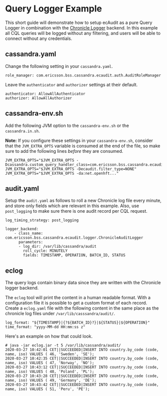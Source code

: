 # Query Logger Example

This short guide will demonstrate how to setup ecAudit as a pure Query Logger in combination with the [Chronicle Logger](chronicle_logger.md) backend.
In this example all CQL queries will be logged without any filtering, and users will be able to connect without any credentials.

## cassandra.yaml

Change the following setting in your ```cassandra.yaml```.

```
role_manager: com.ericsson.bss.cassandra.ecaudit.auth.AuditRoleManager
```

Leave the ```authenticator``` and ```authorizer``` settings at their default.

```
authenticator: AllowAllAuthenticator
authorizer: AllowAllAuthorizer
```


## cassandra-env.sh

Add the following JVM option to the ```cassandra-env.sh``` or the ```cassandra.in.sh```.

**Note:** If you configure these settings in your ```cassandra-env.sh```,
consider that the ```JVM_EXTRA_OPTS``` variable is consumed at the end of the file,
so make sure to add the following lines *before* they are consumed.

```
JVM_EXTRA_OPTS="$JVM_EXTRA_OPTS -Dcassandra.custom_query_handler_class=com.ericsson.bss.cassandra.ecaudit.handler.AuditQueryHandler"
JVM_EXTRA_OPTS="$JVM_EXTRA_OPTS -Decaudit.filter_type=NONE"
JVM_EXTRA_OPTS="$JVM_EXTRA_OPTS -da:net.openhft..."
```


## audit.yaml

Setup the ```audit.yaml``` as follows to roll a new Chronicle log file every minute,
and store only fields which are relevant in this example.
Also, use ```post_logging``` to make sure there is one audit record per CQL request.

```
log_timing_strategy: post_logging

logger_backend:
    - class_name: com.ericsson.bss.cassandra.ecaudit.logger.ChronicleAuditLogger
      parameters:
      - log_dir: /var/lib/cassandra/audit
        roll_cycle: MINUTELY
        fields: TIMESTAMP, OPERATION, BATCH_ID, STATUS
```

## eclog

The query logs contain binary data since they are written with the Chronicle logger backend.

The ```eclog``` tool will print the content in a human readable format.
With a configuration file it is possible to get a custom format of each record.
Create a ```eclog.yaml``` file with the following content in the same place as the chronicle log files under ```/var/lib/casssandra/audit/```.

```
log_format: "${TIMESTAMP}|{?${BATCH_ID}?}|${STATUS}|${OPERATION}"
time_format: "yyyy-MM-dd HH:mm:ss z"
```

Here's an example on how that could look.

```
# java -jar eclog.jar -t 5 /var/lib/cassandra/audit/
2020-03-27 10:42:01 CET||SUCCEEDED|INSERT INTO country.by_code (code, name, iso) VALUES ( 46, 'Sweden', 'SE');
2020-03-27 10:42:35 CET||SUCCEEDED|INSERT INTO country.by_code (code, name, iso) VALUES ( 47, 'Norway', 'NO');
2020-03-27 10:43:12 CET||SUCCEEDED|INSERT INTO country.by_code (code, name, iso) VALUES ( 48, 'Poland', 'PL');
2020-03-27 10:43:28 CET||SUCCEEDED|INSERT INTO country.by_code (code, name, iso) VALUES ( 49, 'Germany', 'DE');
2020-03-27 10:43:42 CET||SUCCEEDED|INSERT INTO country.by_code (code, name, iso) VALUES ( 51, 'Peru', 'PE');
```
